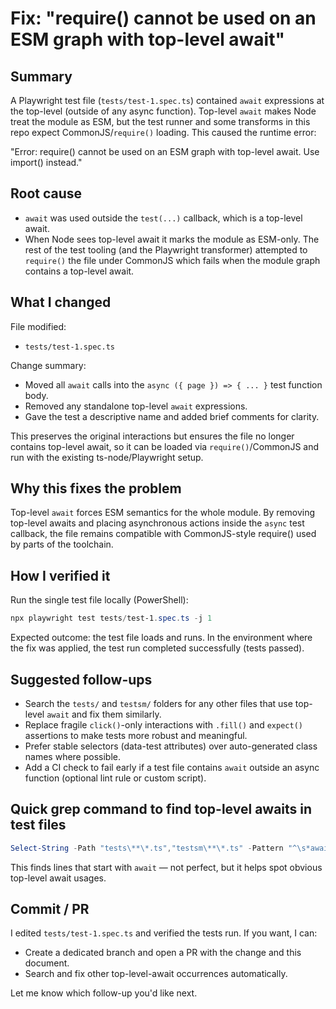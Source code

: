 # Fix: "require() cannot be used on an ESM graph with top-level await"

## Summary

A Playwright test file (`tests/test-1.spec.ts`) contained `await` expressions at the top-level (outside of any async function). Top-level `await` makes Node treat the module as ESM, but the test runner and some transforms in this repo expect CommonJS/`require()` loading. This caused the runtime error:

"Error: require() cannot be used on an ESM graph with top-level await. Use import() instead."

## Root cause

- `await` was used outside the `test(...)` callback, which is a top-level await.
- When Node sees top-level await it marks the module as ESM-only. The rest of the test tooling (and the Playwright transformer) attempted to `require()` the file under CommonJS which fails when the module graph contains a top-level await.

## What I changed

File modified:

- `tests/test-1.spec.ts`

Change summary:

- Moved all `await` calls into the `async ({ page }) => { ... }` test function body.
- Removed any standalone top-level `await` expressions.
- Gave the test a descriptive name and added brief comments for clarity.

This preserves the original interactions but ensures the file no longer contains top-level await, so it can be loaded via `require()`/CommonJS and run with the existing ts-node/Playwright setup.

## Why this fixes the problem

Top-level `await` forces ESM semantics for the whole module. By removing top-level awaits and placing asynchronous actions inside the `async` test callback, the file remains compatible with CommonJS-style require() used by parts of the toolchain.

## How I verified it

Run the single test file locally (PowerShell):

```powershell
npx playwright test tests/test-1.spec.ts -j 1
```

Expected outcome: the test file loads and runs. In the environment where the fix was applied, the test run completed successfully (tests passed).

## Suggested follow-ups

- Search the `tests/` and `testsm/` folders for any other files that use top-level `await` and fix them similarly.
- Replace fragile `click()`-only interactions with `.fill()` and `expect()` assertions to make tests more robust and meaningful.
- Prefer stable selectors (data-test attributes) over auto-generated class names where possible.
- Add a CI check to fail early if a test file contains `await` outside an async function (optional lint rule or custom script).

## Quick grep command to find top-level awaits in test files

```powershell
Select-String -Path "tests\**\*.ts","testsm\**\*.ts" -Pattern "^\s*await\s+" -List
```

This finds lines that start with `await` — not perfect, but it helps spot obvious top-level await usages.

## Commit / PR

I edited `tests/test-1.spec.ts` and verified the tests run. If you want, I can:

- Create a dedicated branch and open a PR with the change and this document.
- Search and fix other top-level-await occurrences automatically.

Let me know which follow-up you'd like next.
